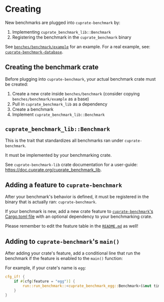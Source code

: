 # Creating
New benchmarks are plugged into `cuprate-benchmark` by:
1. Implementing `cuprate_benchmark_lib::Benchmark`
1. Registering the benchmark in the `cuprate_benchmark` binary

See [`benches/benchmark/example`](https://github.com/Cuprate/cuprate/tree/main/benches/benchmark/example)
for an example. For a real example, see:
[`cuprate-benchmark-database`](https://github.com/Cuprate/cuprate/tree/main/benches/benchmark/cuprate-database).

## Creating the benchmark crate
Before plugging into `cuprate-benchmark`, your actual benchmark crate must be created:

1. Create a new crate inside `benches/benchmark` (consider copying `benches/benchmark/example` as a base)
1. Pull in `cuprate_benchmark_lib` as a dependency
1. Create a benchmark
1. Implement `cuprate_benchmark_lib::Benchmark`

## `cuprate_benchmark_lib::Benchmark`
This is the trait that standardizes all benchmarks ran under `cuprate-benchmark`.

It must be implemented by your benchmarking crate.

See `cuprate-benchmark-lib` crate documentation for a user-guide: <https://doc.cuprate.org/cuprate_benchmark_lib>.

## Adding a feature to `cuprate-benchmark`
After your benchmark's behavior is defined, it must be registered
in the binary that is actually ran: `cuprate-benchmark`.

If your benchmark is new, add a new crate feature to [`cuprate-benchmark`'s Cargo.toml file](https://github.com/Cuprate/cuprate/tree/main/benches/benchmark/bin/Cargo.toml) with an optional dependency to your benchmarking crate.

Please remember to edit the feature table in the
[`README.md`](https://github.com/Cuprate/cuprate/tree/main/benches/benchmark/bin/README.md) as well!

## Adding to `cuprate-benchmark`'s `main()`
After adding your crate's feature, add a conditional line that run the benchmark
if the feature is enabled to the `main()` function:

For example, if your crate's name is `egg`:
```rust
cfg_if! {
	if #[cfg(feature = "egg")] {
		run::run_benchmark::<cuprate_benchmark_egg::Benchmark>(&mut timings);
	}
}
```